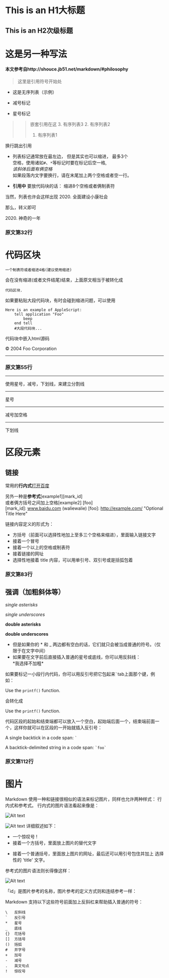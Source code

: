 This is an H1大标题
=============
This is an H2次级标题
-------------
# 这是另一种写法
#### 本文参考自http://shouce.jb51.net/markdown/#philosophy
>这里是引用符号开始处
+ 这是无序列表（示例）
- 减号标记
* 星号标记
>>嵌套引用在这
>>3. 有序列表3
>>2. 有序列表2
>>1. 有序列表1

换行跳出引用
   * 列表标记通常放在最左边， 但是其实也可以缩进， 最多3个  
   空格，使用诸如`#`、`*`等标记时要在标记后空一格,  
   *该斜体后面有俩空格*  
   如果段落内文字要换行，请在末尾加上两个空格或者空一行。

* **引用中** 要放代码块的话：
        缩进8个空格或者俩制表符

当然，列表也许会这样出现
2020. 全面建设小康社会

那么，转义即可

2020\. 神奇的一年

### **原文第32行**

# 代码区块
    一个制表符或者缩进4格(建议使用缩进)

会在没有缩进(或者文件结尾)结束，上面原文相当于被转化成

<pre><code>代码区块.
</code></pre>
如果要粘贴大段代码块，有时会碰到缩进问题，可以使用
```
Here is an example of AppleScript:
    tell application "Foo"
        beep
    end tell
    #大段代码块...
```
代码块中嵌入html源码
    <div class="footer">
        &copy; 2004 Foo Corporation
    </div>

* * *
### **原文第55行**
***
使用星号，减号，下划线，来建立分割线
*****
星号
- - -
减号加空格
________________
下划线

# 区段元素
## 链接
常用的**行内式**[打开百度](www.baidu.com"gan")

另外一种是**参考式**[example1][mark_id]  
或者俩方括号之间加上空格[example2] [foo]  
[mark_id]: www.baidu.com (waliewalie)
[foo]: http://example.com/  "Optional Title Here"


链接内容定义的形式为：

- 方括号（前面可以选择性地加上至多三个空格来缩进），里面输入链接文字
- 接着一个冒号
- 接着一个以上的空格或制表符
- 接着链接的网址
- 选择性地接着 title 内容，可以用单引号、双引号或是括弧包着

### **原文第83行**
## 强调（加粗斜体等）
*single asterisks*

_single underscores_

**double asterisks**

__double underscores__

- 但是如果你的 * 和 _ 两边都有空白的话，它们就只会被当成普通的符号。（仅限于在文字中间）
- 如果要在文字前后直接插入普通的星号或底线，你可以用反斜线：  
\*我选择不加粗\*

如果要标记一小段行内代码，你可以用反引号把它包起来`` ` ``tab上面那个键，例如：


Use the `printf()` function.

会转化成

<p>Use the <code>printf()</code> function.</p>

代码区段的起始和结束端都可以放入一个空白，起始端后面一个，结束端前面一个，这样你就可以在区段的一开始就插入反引号：

A single backtick in a code span:  `` ` ``

A backtick-delimited string in a code span: `` `foo` ``

### **原文第112行**
# 图片
Markdown 使用一种和链接很相似的语法来标记图片，同样也允许两种样式： 行内式和参考式。
行内式的图片语法看起来像是：

![Alt text](/path/to/img.jpg)

![Alt text](/path/to/img.jpg "Optional title")
详细叙述如下：

- 一个惊叹号 !
- 接着一个方括号，里面放上图片的替代文字
+ 接着一个普通括号，里面放上图片的网址，最后还可以用引号包住并加上 选择性的 'title' 文字。

参考式的图片语法则长得像这样：

![Alt text][id]

「id」是图片参考的名称，图片参考的定义方式则和连结参考一样：

[id]: url/to/image  "Optional title attribute"
Markdown 支持以下这些符号前面加上反斜杠来帮助插入普通的符号：

    \   反斜线
    `   反引号
    *   星号
    _   底线
    {}  花括号
    []  方括号
    ()  括弧
    #   井字号
    +   加号
    -   减号
    .   英文句点
    !   惊叹号
